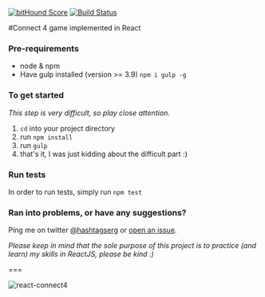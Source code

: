 [![bitHound Score](https://www.bithound.io/github/sergiocruz/react-connect4/badges/score.svg)](https://www.bithound.io/github/sergiocruz/react-connect4/master)
[![Build Status](https://travis-ci.org/sergiocruz/react-connect4.svg?branch=master)](https://travis-ci.org/sergiocruz/react-connect4)

#Connect 4 game implemented in React

### Pre-requirements
- node & npm
- Have gulp installed (version >= 3.9) `npm i gulp -g`

### To get started
_This step is very difficult, so play close attention._

1. `cd` into your project directory
2. run `npm install`
3. run `gulp`
4. that's it, I was just kidding about the difficult part :)

### Run tests
In order to run tests, simply run `npm test`

### Ran into problems, or have any suggestions?
Ping me on twitter [@hashtagserg](https://twitter.com/hashtagserg) or [open an issue](https://github.com/sergiocruz/react-connect4/issues).

_Please keep in mind that the sole purpose of this project is to practice (and learn) my skills in ReactJS, please be kind :)_

===

![react-connect4](https://cloud.githubusercontent.com/assets/1854949/9027054/aa874992-3913-11e5-83d2-99b065b88ada.png)
